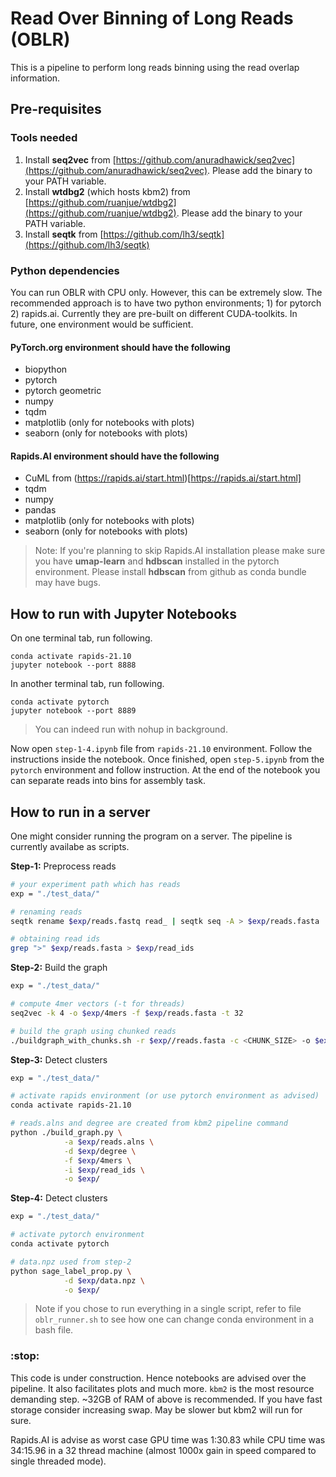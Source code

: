 # Read Over Binning of Long Reads (OBLR)

This is a pipeline to perform long reads binning using the read overlap information.

## Pre-requisites

### Tools needed
1. Install **seq2vec** from [https://github.com/anuradhawick/seq2vec](https://github.com/anuradhawick/seq2vec). Please add the binary to your PATH variable.
2. Install **wtdbg2** (which hosts kbm2) from [https://github.com/ruanjue/wtdbg2](https://github.com/ruanjue/wtdbg2). Please add the binary to your PATH variable.
3. Install **seqtk** from [https://github.com/lh3/seqtk](https://github.com/lh3/seqtk)

### Python dependencies

You can run OBLR with CPU only. However, this can be extremely slow. The recommended approach is to have two python environments; 1) for pytorch 2) rapids.ai. Currently they are pre-built on different CUDA-toolkits. In future, one environment would be sufficient.

#### PyTorch.org environment should have the following

* biopython
* pytorch
* pytorch geometric
* numpy
* tqdm
* matplotlib (only for notebooks with plots)
* seaborn (only for notebooks with plots)

#### Rapids.AI environment should have the following

* CuML from (https://rapids.ai/start.html)[https://rapids.ai/start.html]
* tqdm
* numpy
* pandas
* matplotlib (only for notebooks with plots)
* seaborn (only for notebooks with plots)

> Note: If you're planning to skip Rapids.AI installation please make sure you have **umap-learn** and **hdbscan** installed in the pytorch environment. Please install **hdbscan** from github as conda bundle may have bugs. 

## How to run with Jupyter Notebooks

On one terminal tab, run following.
```
conda activate rapids-21.10
jupyter notebook --port 8888
```
In another terminal tab, run following.
```
conda activate pytorch
jupyter notebook --port 8889
```
> You can indeed run with nohup in background.

Now open `step-1-4.ipynb` file from `rapids-21.10` environment. Follow the instructions inside the notebook. Once finished, open `step-5.ipynb` from the `pytorch` environment and follow instruction. At the end of the notebook you can separate reads into bins for assembly task.

## How to run in a server

One might consider running the program on a server. The pipeline is currently availabe as scripts.

**Step-1:** Preprocess reads

```bash
# your experiment path which has reads
exp = "./test_data/"

# renaming reads
seqtk rename $exp/reads.fastq read_ | seqtk seq -A > $exp/reads.fasta

# obtaining read ids
grep ">" $exp/reads.fasta > $exp/read_ids
```

**Step-2:** Build the graph

```bash
exp = "./test_data/"

# compute 4mer vectors (-t for threads)
seq2vec -k 4 -o $exp/4mers -f $exp/reads.fasta -t 32

# build the graph using chunked reads
./buildgraph_with_chunks.sh -r $exp//reads.fasta -c <CHUNK_SIZE> -o $exp/
```

**Step-3:** Detect clusters
```bash
exp = "./test_data/"

# activate rapids environment (or use pytorch environment as advised)
conda activate rapids-21.10

# reads.alns and degree are created from kbm2 pipeline command
python ./build_graph.py \
            -a $exp/reads.alns \
            -d $exp/degree \
            -f $exp/4mers \
            -i $exp/read_ids \
            -o $exp/
```

**Step-4:** Detect clusters
```bash
exp = "./test_data/"

# activate pytorch environment
conda activate pytorch

# data.npz used from step-2
python sage_label_prop.py \
            -d $exp/data.npz \
            -o $exp/
```

> Note if you chose to run everything in a single script, refer to file `oblr_runner.sh` to see how one can change conda environment in a bash file.

### :stop: 

This code is under construction. Hence notebooks are advised over the pipeline. It also facilitates plots and much more. `kbm2` is the most resource demanding step. ~32GB of RAM of above is recommended. If you have fast storage consider increasing swap. May be slower but kbm2 will run for sure.

Rapids.AI is advise as worst case GPU time was 1:30.83 while CPU time was 34:15.96 in a 32 thread machine (almost 1000x gain in speed compared to single threaded mode).